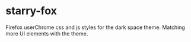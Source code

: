 # starry-fox
Firefox userChrome css and js styles for the dark space theme. Matching more UI elements with the theme.
